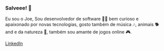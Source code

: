 ### Salveee! 👋

Eu sou o Joe, Sou desenvolvedor de software :man_technologist:
bem curioso e apaixonado por novas tecnologias, gosto também de música 🎶, animais 🐕 and e da natureza 🌱,
também sou amante de jogos online :video_game:.

[LinkedIn](https://www.linkedin.com/in/joe-dav/)

<!--
**joedav/joedav** is a ✨ _special_ ✨ repository because its `README.md` (this file) appears on your GitHub profile.

Here are some ideas to get you started:

- 🔭 I’m currently working on ...
- 🌱 I’m currently learning ...
- 👯 I’m looking to collaborate on ...
- 🤔 I’m looking for help with ...
- 💬 Ask me about ...
- 📫 How to reach me: ...
- 😄 Pronouns: ...
- ⚡ Fun fact: ...
-->

